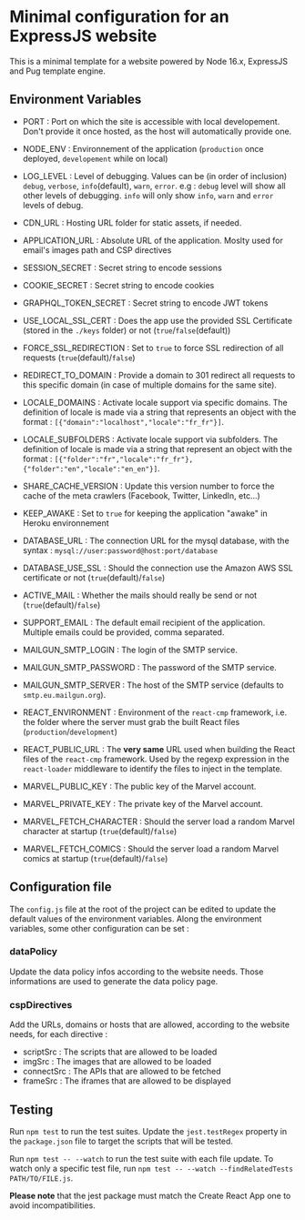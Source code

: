 # Minimal configuration for an ExpressJS website

This is a minimal template for a website powered by Node 16.x, ExpressJS and Pug template engine.

## <a name="environment"></a> Environment Variables
- PORT : Port on which the site is accessible with local developement. Don't provide it once hosted, as the host will automatically provide one.
- NODE_ENV : Environnement of the application (`production` once deployed, `developement` while on local)
- LOG_LEVEL : Level of debugging. Values can be (in order of inclusion) `debug`, `verbose`, `info`(default), `warn`, `error`. e.g : `debug` level will show all other levels of debugging. `info` will only show `info`, `warn` and `error` levels of debug.
- CDN_URL : Hosting URL folder for static assets, if needed.

- APPLICATION_URL : Absolute URL of the application. Moslty used for email's images path and CSP directives
- SESSION_SECRET : Secret string to encode sessions
- COOKIE_SECRET : Secret string to encode cookies
- GRAPHQL_TOKEN_SECRET : Secret string to encode JWT tokens
- USE_LOCAL_SSL_CERT : Does the app use the provided SSL Certificate (stored in the `./keys` folder) or not (`true`/`false`(default))
- FORCE_SSL_REDIRECTION : Set to `true` to force SSL redirection of all requests (`true`(default)/`false`)
- REDIRECT_TO_DOMAIN : Provide a domain to 301 redirect all requests to this specific domain (in case of multiple domains for the same site).
- LOCALE_DOMAINS : Activate locale support via specific domains. The definition of locale is made via a string that represents an object with the format : `[{"domain":"localhost","locale":"fr_fr"}]`.
- LOCALE_SUBFOLDERS : Activate locale support via subfolders. The definition of locale is made via a string that represent an object with the format : `[{"folder":"fr","locale":"fr_fr"},{"folder":"en","locale":"en_en"}]`.
- SHARE_CACHE_VERSION : Update this version number to force the cache of the meta crawlers (Facebook, Twitter, LinkedIn, etc...)
- KEEP_AWAKE : Set to `true` for keeping the application "awake" in Heroku environnement

- DATABASE_URL : The connection URL for the mysql database, with the syntax : `mysql://user:password@host:port/database`
- DATABASE_USE_SSL : Should the connection use the Amazon AWS SSL certificate or not (`true`(default)/`false`)

- ACTIVE_MAIL : Whether the mails should really be send or not (`true`(default)/`false`)
- SUPPORT_EMAIL : The default email recipient of the application. Multiple emails could be provided, comma separated.
- MAILGUN_SMTP_LOGIN : The login of the SMTP service.
- MAILGUN_SMTP_PASSWORD : The password of the SMTP service.
- MAILGUN_SMTP_SERVER : The host of the SMTP service (defaults to `smtp.eu.mailgun.org`).

- REACT_ENVIRONMENT : Environment of the `react-cmp` framework, i.e. the folder where the server must grab the built React files (`production`/`development`)
- REACT_PUBLIC_URL : The **very same** URL used when building the React files of the `react-cmp` framework. Used by the regexp expression in the `react-loader` middleware to identify the files to inject in the template.

- MARVEL_PUBLIC_KEY : The public key of the Marvel account.
- MARVEL_PRIVATE_KEY : The private key of the Marvel account.
- MARVEL_FETCH_CHARACTER : Should the server load a random Marvel character at startup (`true`(default)/`false`)
- MARVEL_FETCH_COMICS : Should the server load a random Marvel comics at startup (`true`(default)/`false`)

## <a name="config"></a> Configuration file
The `config.js` file at the root of the project can be edited to update the default values of the environment variables.
Along the environment variables, some other configuration can be set :
### dataPolicy
Update the data policy infos according to the website needs. Those informations are used to generate the data policy page.

### cspDirectives
Add the URLs, domains or hosts that are allowed, according to the website needs, for each directive :
- scriptSrc : The scripts that are allowed to be loaded
- imgSrc : The images that are allowed to be loaded
- connectSrc : The APIs that are allowed to be fetched
- frameSrc : The iframes that are allowed to be displayed

## Testing
Run `npm test` to run the test suites. Update the `jest.testRegex` property in the `package.json` file to target the scripts that will be tested.

Run `npm test -- --watch` to run the test suite with each file update. To watch only a specific test file, run `npm test -- --watch --findRelatedTests PATH/TO/FILE.js`.

**Please note** that the jest package must match the Create React App one to avoid incompatibilities.
